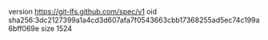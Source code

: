 version https://git-lfs.github.com/spec/v1
oid sha256:3dc2127399a1a4cd3d607afa7f0543663cbb17368255ad5ec74c199a6bff069e
size 1524
